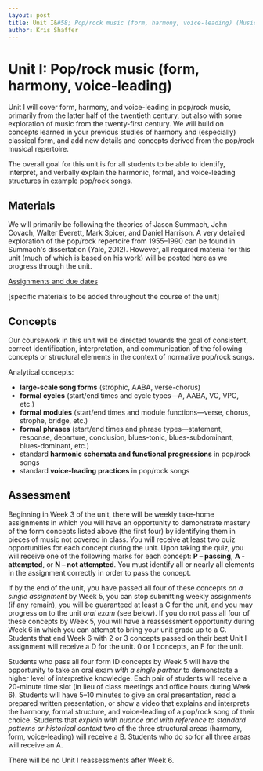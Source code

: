 ```yaml
---
layout: post
title: Unit I&#58; Pop/rock music (form, harmony, voice-leading) (Music Theory III)
author: Kris Shaffer
---
```


# Unit I: Pop/rock music (form, harmony, voice-leading)

Unit I will cover form, harmony, and voice-leading in pop/rock music, primarily from the latter half of the twentieth century, but also with some exploration of music from the twenty-first century. We will build on concepts learned in your previous studies of harmony and (especially) classical form, and add new details and concepts derived from the pop/rock musical repertoire.

The overall goal for this unit is for all students to be able to identify, interpret, and verbally explain the harmonic, formal, and voice-leading structures in example pop/rock songs.

## Materials ##

We will primarily be following the theories of Jason Summach, John Covach, Walter Everett, Mark Spicer, and Daniel Harrison. A very detailed exploration of the pop/rock repertoire from 1955–1990 can be found in Summach's dissertation (Yale, 2012). However, all required material for this unit (much of which is based on his work) will be posted here as we progress through the unit.

[Assignments and due dates](mt3-assign.html)

[specific materials to be added throughout the course of the unit]


## Concepts ##

Our coursework in this unit will be directed towards the goal of consistent, correct identification, interpretation, and communication of the following concepts or structural elements in the context of normative pop/rock songs.

Analytical concepts:

- **large-scale song forms** (strophic, AABA, verse-chorus)  
- **formal cycles** (start/end times and cycle types—A, AABA, VC, VPC, etc.)  
- **formal modules** (start/end times and module functions—verse, chorus, strophe, bridge, etc.)  
- **formal phrases** (start/end times and phrase types—statement, response, departure, conclusion, blues-tonic, blues-subdominant, blues-dominant, etc.)  
- standard **harmonic schemata and functional progressions** in pop/rock songs  
- standard **voice-leading practices** in pop/rock songs

## Assessment

Beginning in Week 3 of the unit, there will be weekly take-home assignments in which you will have an opportunity to demonstrate mastery of the form concepts listed above (the first four) by identifying them in pieces of music not covered in class. You will receive at least two quiz opportunities for each concept during the unit. Upon taking the quiz, you will receive one of the following marks for each concept: **P – passing**, **A - attempted**, or **N – not attempted**. You must identify all or nearly all elements in the assignment correctly in order to pass the concept.

If by the end of the unit, you have passed all four of these concepts *on a single assignment* by Week 5, you can stop submitting weekly assignments (if any remain), you will be guaranteed at least a C for the unit, and you may progress on to the unit *oral exam* (see below). If you do not pass all four of these concepts by Week 5, you will have a reassessment opportunity during Week 6 in which you can attempt to bring your unit grade up to a C. Students that end Week 6 with 2 or 3 concepts passed on their best Unit I assignment will receive a D for the unit. 0 or 1 concepts, an F for the unit.

Students who pass all four form ID concepts by Week 5 will have the opportunity to take an oral exam *with a single partner* to demonstrate a higher level of interpretive knowledge. Each pair of students will receive a 20-minute time slot (in lieu of class meetings and office hours during Week 6). Students will have 5–10 minutes to give an oral presentation, read a prepared written presentation, or show a video that explains and interprets the harmony, formal structure, and voice-leading of a pop/rock song of their choice. Students that *explain with nuance and with reference to standard patterns or historical context* two of the three structural areas (harmony, form, voice-leading) will receive a B. Students who do so for all three areas will receive an A.

There will be no Unit I reassessments after Week 6.